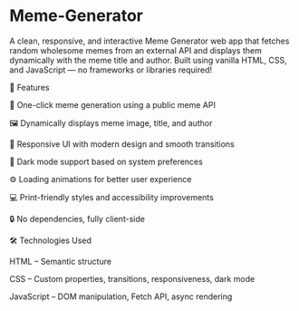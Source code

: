 # Meme-Generator

A clean, responsive, and interactive Meme Generator web app that fetches random wholesome memes from an external API and displays them dynamically with the meme title and author. Built using vanilla HTML, CSS, and JavaScript — no frameworks or libraries required!


🚀 Features

 🎲 One-click meme generation using a public meme API

 🖼️ Dynamically displays meme image, title, and author

 🌈 Responsive UI with modern design and smooth transitions

 🌙 Dark mode support based on system preferences

 ⚙️ Loading animations for better user experience

 💻 Print-friendly styles and accessibility improvements

 🔒 No dependencies, fully client-side


🛠️ Technologies Used

 HTML – Semantic structure

 CSS – Custom properties, transitions, responsiveness, dark mode

 JavaScript – DOM manipulation, Fetch API, async rendering
